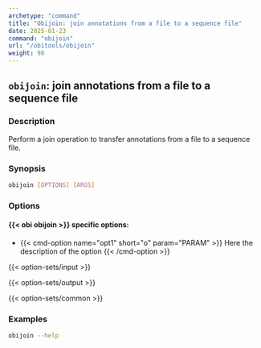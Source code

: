 ```yaml
---
archetype: "command"
title: "Obijoin: join annotations from a file to a sequence file"
date: 2025-01-23
command: "obijoin"
url: "/obitools/obijoin"
weight: 90
---
```


## `obijoin`: join annotations from a file to a sequence file

### Description 

Perform a join operation to transfer annotations from a file to a sequence file.

### Synopsis

```bash
obijoin [OPTIONS] [ARGS]
```

### Options

#### {{< obi obijoin >}} specific options:

- {{< cmd-option name="opt1" short="o" param="PARAM" >}}
  Here the description of the option
  {{< /cmd-option >}}

{{< option-sets/input >}}

{{< option-sets/output >}}

{{< option-sets/common >}}

### Examples

```bash
obijoin --help
```
